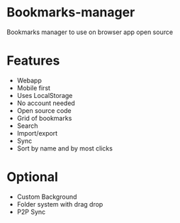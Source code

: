 # Bookmarks-manager
Bookmarks manager to use on browser app open source

# Features
- Webapp
- Mobile first
- Uses LocalStorage
- No account needed
- Open source code 
- Grid of bookmarks
- Search
- Import/export
- Sync
- Sort by name and by most clicks
# Optional
- Custom Background 
- Folder system with drag drop
- P2P Sync

